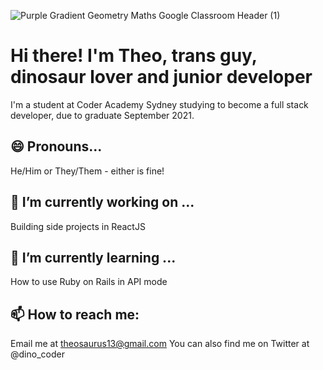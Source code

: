 ![Purple Gradient Geometry Maths Google Classroom Header (1)](https://user-images.githubusercontent.com/71990001/120571266-18ae2280-c45d-11eb-8e2a-26736627ae70.png)

# Hi there! I'm Theo, trans guy, dinosaur lover and junior developer
I'm a student at Coder Academy Sydney studying to become a full stack developer, due to graduate September 2021.

## 😄 Pronouns...

He/Him or They/Them - either is fine!

## 🔭 I’m currently working on ...

Building side projects in ReactJS

## 🌱 I’m currently learning ...

How to use Ruby on Rails in API mode

## 📫 How to reach me:

Email me at theosaurus13@gmail.com
You can also find me on Twitter at @dino_coder

<!--
**Theosaurus-Rex/Theosaurus-Rex** is a ✨ _special_ ✨ repository because its `README.md` (this file) appears on your GitHub profile.

Here are some ideas to get you started:

- 🔭 I’m currently working on ...
- 🌱 I’m currently learning ...
- 👯 I’m looking to collaborate on ...
- 🤔 I’m looking for help with ...
- 💬 Ask me about ...
- 📫 How to reach me: ...
- 😄 Pronouns: ...
- ⚡ Fun fact: ...
-->
